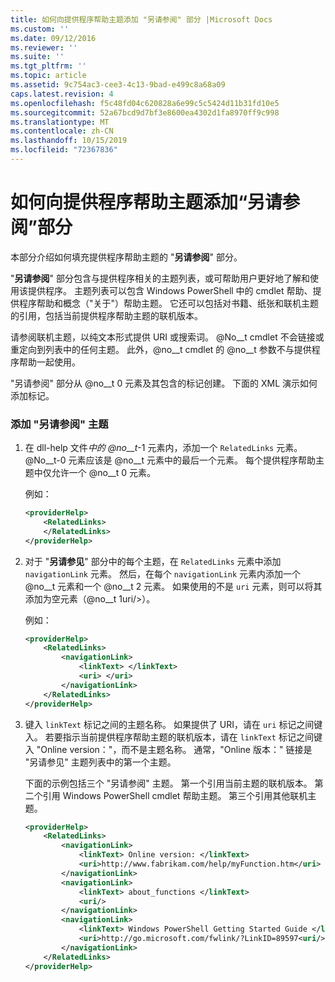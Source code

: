 ```yaml
---
title: 如何向提供程序帮助主题添加 "另请参阅" 部分 |Microsoft Docs
ms.custom: ''
ms.date: 09/12/2016
ms.reviewer: ''
ms.suite: ''
ms.tgt_pltfrm: ''
ms.topic: article
ms.assetid: 9c754ac3-cee3-4c13-9bad-e499c8a68a09
caps.latest.revision: 4
ms.openlocfilehash: f5c48fd04c620828a6e99c5c5424d11b31fd10e5
ms.sourcegitcommit: 52a67bcd9d7bf3e8600ea4302d1fa8970ff9c998
ms.translationtype: MT
ms.contentlocale: zh-CN
ms.lasthandoff: 10/15/2019
ms.locfileid: "72367836"
---
```

# <a name="how-to-add-a-see-also-section-to-a-provider-help-topic"></a>如何向提供程序帮助主题添加“另请参阅”部分

本部分介绍如何填充提供程序帮助主题的 "**另请参阅**" 部分。

"**另请参阅**" 部分包含与提供程序相关的主题列表，或可帮助用户更好地了解和使用该提供程序。 主题列表可以包含 Windows PowerShell 中的 cmdlet 帮助、提供程序帮助和概念（"关于"）帮助主题。 它还可以包括对书籍、纸张和联机主题的引用，包括当前提供程序帮助主题的联机版本。

请参阅联机主题，以纯文本形式提供 URI 或搜索词。 @No__t cmdlet 不会链接或重定向到列表中的任何主题。 此外，@no__t cmdlet 的 @no__t 参数不与提供程序帮助一起使用。

"另请参阅" 部分从 @no__t 0 元素及其包含的标记创建。 下面的 XML 演示如何添加标记。

### <a name="to-add-see-also-topics"></a>添加 "另请参阅" 主题

1. 在 dll-help 文件*中的 @no__t*-1 元素内，添加一个 `RelatedLinks` 元素。 @No__t-0 元素应该是 @no__t 元素中的最后一个元素。 每个提供程序帮助主题中仅允许一个 @no__t 0 元素。

   例如：

    ```xml
    <providerHelp>
        <RelatedLinks>
        </RelatedLinks>
    </providerHelp>
    ```

2. 对于 "**另请参见**" 部分中的每个主题，在 `RelatedLinks` 元素中添加 `navigationLink` 元素。 然后，在每个 `navigationLink` 元素内添加一个 @no__t 元素和一个 @no__t 2 元素。 如果使用的不是 `uri` 元素，则可以将其添加为空元素（@no__t 1uri/>）。

   例如：

    ```xml
    <providerHelp>
        <RelatedLinks>
            <navigationLink>
                <linkText> </linkText>
                <uri> </uri>
            </navigationLink>
        </RelatedLinks>
    </providerHelp>
    ```

3. 键入 `linkText` 标记之间的主题名称。 如果提供了 URI，请在 `uri` 标记之间键入。 若要指示当前提供程序帮助主题的联机版本，请在 `linkText` 标记之间键入 "Online version："，而不是主题名称。 通常，"Online 版本：" 链接是 "另请参见" 主题列表中的第一个主题。

   下面的示例包括三个 "另请参阅" 主题。 第一个引用当前主题的联机版本。 第二个引用 Windows PowerShell cmdlet 帮助主题。 第三个引用其他联机主题。

    ```xml
    <providerHelp>
        <RelatedLinks>
            <navigationLink>
                <linkText> Online version: </linkText>
                <uri>http://www.fabrikam.com/help/myFunction.htm</uri>
            </navigationLink>
            <navigationLink>
                <linkText> about_functions </linkText>
                <uri/>
            </navigationLink>
            <navigationLink>
                <linkText> Windows PowerShell Getting Started Guide </linkText>
                <uri>http://go.microsoft.com/fwlink/?LinkID=89597<uri/>
            </navigationLink>
        </RelatedLinks>
    </providerHelp>
    ```